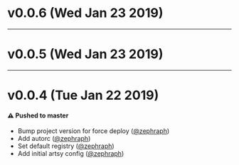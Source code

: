 # v0.0.6 (Wed Jan 23 2019)



---

# v0.0.5 (Wed Jan 23 2019)



---

# v0.0.4 (Tue Jan 22 2019)

#### ⚠️  Pushed to master

- Bump project version for force deploy
  ([@zephraph](https://github.com/zephraph))
- Add autorc
  ([@zephraph](https://github.com/zephraph))
- Set default registry
  ([@zephraph](https://github.com/zephraph))
- Add initial artsy config
  ([@zephraph](https://github.com/zephraph))